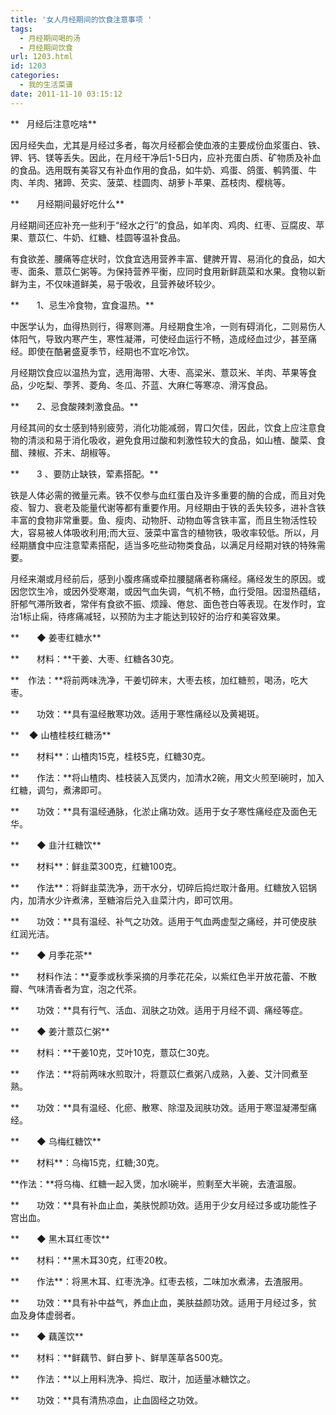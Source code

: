 ```yaml
---
title: '女人月经期间的饮食注意事项 '
tags:
  - 月经期间喝的汤
  - 月经期间饮食
url: 1203.html
id: 1203
categories:
  - 我的生活菜谱
date: 2011-11-10 03:15:12
---
```


**   月经后注意吃啥**  
  
因月经失血，尤其是月经过多者，每次月经都会使血液的主要成份血浆蛋白、铁、钾、钙、镁等丢失。因此，在月经干净后1-5日内，应补充蛋白质、矿物质及补血的食品。选用既有美容又有补血作用的食品，如牛奶、鸡蛋、鸽蛋、鹌鹑蛋、牛肉、羊肉、猪蹄、芡实、菠菜、桂圆肉、胡萝卜苹果、荔枝肉、樱桃等。  
  
**　　月经期间最好吃什么**  
  
月经期间还应补充一些利于“经水之行”的食品，如羊肉、鸡肉、红枣、豆腐皮、苹果、薏苡仁、牛奶、红糖、桂圆等温补食品。  
  
有食欲差、腰痛等症状时，饮食宜选用营养丰富、健脾开胃、易消化的食品，如大枣、面条、薏苡仁粥等。为保持营养平衡，应同时食用新鲜蔬菜和水果。食物以新鲜为主，不仅味道鲜美，易于吸收，且营养破坏较少。  
  
  
  
**　　1、忌生冷食物，宜食温热。**  
  
中医学认为，血得热则行，得寒则滞。月经期食生冷，一则有碍消化，二则易伤人体阳气，导致内寒产生，寒性凝滞，可使经血运行不畅，造成经血过少，甚至痛经。即使在酷暑盛夏季节，经期也不宜吃冷饮。  
  
月经期饮食应以温热为宜，选用海带、大枣、高梁米、薏苡米、羊肉、苹果等食品，少吃梨、荸荠、菱角、冬瓜、芥蓝、大麻仁等寒凉、滑泻食品。  
  
**　　2、忌食酸辣刺激食品。**  
  
月经其间的女士感到特别疲劳，消化功能减弱，胃口欠佳，因此，饮食上应注意食物的清淡和易于消化吸收，避免食用过酸和刺激性较大的食品，如山楂、酸菜、食醋、辣椒、芥末、胡椒等。  
  
**　　3 、要防止缺铁，荤素搭配。**  
  
铁是人体必需的微量元素。铁不仅参与血红蛋白及许多重要的酶的合成，而且对免疫、智力、衰老及能量代谢等都有重要作用。月经期由于铁的丢失较多，进补含铁丰富的食物非常重要。鱼、瘦肉、动物肝、动物血等含铁丰富，而且生物活性较大，容易被人体吸收利用;而大豆、菠菜中富含的植物铁，吸收率较低。所以，月经期膳食中应注意荤素搭配，适当多吃些动物类食品，以满足月经期对铁的特殊需要。  
  
月经来潮或月经前后，感到小腹疼痛或牵拉腰腿痛者称痛经。痛经发生的原因。或因您饮生冷，或因外受寒潮，或因气血失调，气机不畅，血行受阻。因湿热蕴结，肝郁气滞所致者，常伴有食欲不振、烦躁、倦怠、面色苍白等表现。在发作时，宜治1标止痫，待疼痛减轻，以预防为主才能达到较好的治疗和美容效果。  
  
**　　◆ 姜枣红糖水**  
  
**　　材料：**干姜、大枣、红糖各30克。  
  
**　作法：**将前两味洗净，干姜切碎末，大枣去核，加红糖煎，喝汤，吃大枣。  
  
**　　功效：**具有温经散寒功效。适用于寒性痛经以及黄褐斑。  
  
**    ◆ 山楂桂枝红糖汤**  
  
**　　材料**：山楂肉15克，桂枝5克，红糖30克。  
  
**　　作法：**将山楂肉、桂枝装入瓦煲内，加清水2碗，用文火煎至l碗时，加入红糖，调匀，煮沸即可。  
  
**　　功效：**具有温经通脉，化淤止痛功效。适用于女子寒性痛经症及面色无华。  
  
**　　◆ 韭汁红糖饮**  
  
**　　材料**：鲜韭菜300克，红糖100克。  
  
**　　作法**：将鲜韭菜洗净，沥干水分，切碎后捣烂取汁备用。红糖放入铝锅内，加清水少许煮沸，至糖溶后兑入韭菜汁内，即可饮用。  
  
**　　功效：**具有温经、补气之功效。适用于气血两虚型之痛经，并可使皮肤红润光洁。  
  
**　　◆ 月季花茶**  
  
**　　材料作法：**夏季或秋季采摘的月季花花朵，以紫红色半开放花蕾、不散瓣、气味清香者为宜，泡之代茶。  
  
**　　功效：**具有行气、活血、润肤之功效。适用于月经不调、痛经等症。  
  
**　　◆ 姜汁薏苡仁粥**  
  
**　　材料：**干姜10克，艾叶10克，薏苡仁30克。  
  
**　　作法：**将前两味水煎取汁，将薏苡仁煮粥八成熟，入姜、艾汁同煮至熟。  
  
**　　功效：**具有温经、化瘀、散寒、除湿及润肤功效。适用于寒湿凝滞型痛经。  
  
**　　◆ 乌梅红糖饮**  
  
**　　材料**：乌梅15克，红糖;30克。  
  
**作法：**将乌梅、红糖一起入煲，加水l碗半，煎剩至大半碗，去渣温服。  
  
**　　功效：**具有补血止血，美肤悦颜功效。适用于少女月经过多或功能性子宫出血。  
  
**　　◆ 黑木耳红枣饮**  
  
**　　材料：**黑木耳30克，红枣20枚。  
  
**　　作法**：将黑木耳、红枣洗净。红枣去核，二味加水煮沸，去渣服用。  
  
**　　功效：**具有补中益气，养血止血，美肤益颜功效。适用于月经过多，贫血及身体虚弱者。  
  
**　　◆ 藕莲饮**  
  
**　　材料：**鲜藕节、鲜白萝卜、鲜旱莲草各500克。  
  
**　　作法：**以上用料洗净、捣烂、取汁，加适量冰糖饮之。  
  
**　　功效：**具有清热凉血，止血固经之功效。